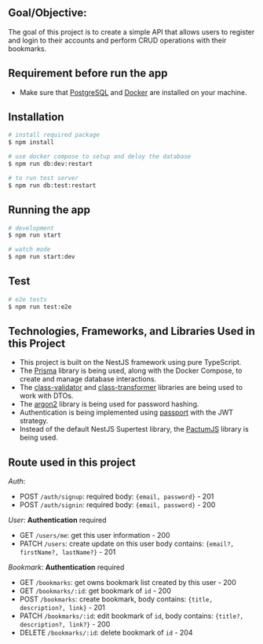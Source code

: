## Goal/Objective:
  The goal of this project is to create a simple API that allows users to register and login to their accounts and perform CRUD operations with their bookmarks.

## Requirement before run the app
 - Make sure that [PostgreSQL](https://www.postgresql.org/) and [Docker](https://www.docker.com/) are installed on your machine.

## Installation

```bash
# install required package
$ npm install

# use docker compose to setup and deloy the database
$ npm run db:dev:restart

# to run test server
$ npm run db:test:restart
```

## Running the app

```bash
# development
$ npm run start

# watch mode
$ npm run start:dev
```

## Test

```bash
# e2e tests
$ npm run test:e2e
```

## Technologies, Frameworks, and Libraries Used in this Project
 - This project is built on the NestJS framework using pure TypeScript.
 - The [Prisma](https://www.prisma.io/) library is being used, along with the Docker Compose, to create and manage database interactions.
 - The [class-validator](https://www.npmjs.com/package/class-validator) and [class-transformer](https://www.npmjs.com/package/class-transformer) libraries are being used to work with DTOs.
 - The [argon2](https://www.npmjs.com/package/argon2) library is being used for password hashing.
 - Authentication is being implemented using [passport](https://www.passportjs.org/) with the JWT strategy.
 - Instead of the default NestJS Supertest library, the [PactumJS](https://pactumjs.github.io/) library is being used.


## Route used in this project
*Auth*:
 - POST `/auth/signup`: required body: `{email, password}` - 201
 - POST `/auth/signin`: required body: `{email, password}` - 200

*User*: **Authentication** required
 - GET `/users/me`: get this user information - 200
 - PATCH `/users`: create update on this user body contains: `{email?, firstName?, lastName?}` - 201

*Bookmark*: **Authentication** required
 - GET `/bookmarks`: get owns bookmark list created by this user - 200
 - GET `/bookmarks/:id`: get bookmark of `id` - 200
 - POST `/bookmarks`: create bookmark, body contains: `{title, description?, link}` - 201
 - PATCH `/bookmarks/:id`: edit bookmark of `id`, body contains: `{title?, description?, link?}`  - 200
 - DELETE `/bookmarks/:id`: delete bookmark of `id` - 204
